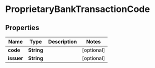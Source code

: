 

# ProprietaryBankTransactionCode


## Properties

Name | Type | Description | Notes
------------ | ------------- | ------------- | -------------
**code** | **String** |  |  [optional]
**issuer** | **String** |  |  [optional]



